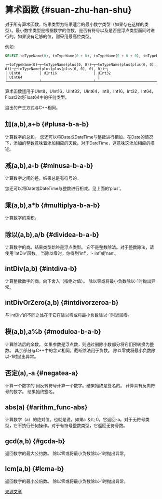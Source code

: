 # 算术函数 {#suan-zhu-han-shu}

对于所有算术函数，结果类型为结果适合的最小数字类型（如果存在这样的类型）。最小数字类型是根据数字的位数，是否有符号以及是否是浮点类型而同时进行的。如果没有足够的位，则采用最高位类型。

例如:

``` sql
SELECT toTypeName(0), toTypeName(0 + 0), toTypeName(0 + 0 + 0), toTypeName(0 + 0 + 0 + 0)
```

    ┌─toTypeName(0)─┬─toTypeName(plus(0, 0))─┬─toTypeName(plus(plus(0, 0), 0))─┬─toTypeName(plus(plus(plus(0, 0), 0), 0))─┐
    │ UInt8         │ UInt16                 │ UInt32                          │ UInt64                                   │
    └───────────────┴────────────────────────┴─────────────────────────────────┴──────────────────────────────────────────┘

算术函数适用于UInt8，UInt16，UInt32，UInt64，Int8，Int16，Int32，Int64，Float32或Float64中的任何类型。

溢出的产生方式与C++相同。

## 加(a,b),a+b {#plusa-b-a-b}

计算数字的总和。
您还可以将Date或DateTime与整数进行相加。在Date的情况下，添加的整数意味着添加相应的天数。对于DateTime，这意味这添加相应的描述。

## 减(a,b),a-b {#minusa-b-a-b}

计算数字之间的差，结果总是有符号的。

您还可以将Date或DateTime与整数进行相减。见上面的’plus’。

## 乘(a,b),a\*b {#multiplya-b-a-b}

计算数字的乘积。

## 除以(a,b),a/b {#dividea-b-a-b}

计算数字的商。结果类型始终是浮点类型。
它不是整数除法。对于整数除法，请使用’intDiv’函数。
当除以零时，你得到’inf’，‘- inf’或’nan’。

## intDiv(a,b) {#intdiva-b}

计算整数数字的商，向下舍入（按绝对值）。
除以零或将最小负数除以-1时抛出异常。

## intDivOrZero(a,b) {#intdivorzeroa-b}

与’intDiv’的不同之处在于它在除以零或将最小负数除以-1时返回零。

## 模(a,b),a%b {#moduloa-b-a-b}

计算除法后的余数。
如果参数是浮点数，则通过删除小数部分将它们预转换为整数。
其余部分与C++中的含义相同。截断除法用于负数。
除以零或将最小负数除以-1时抛出异常。

## 否定(a),-a {#negatea-a}

计算一个数字的
用反转符号计算一个数字。结果始终是签名的。
计算具有反向符号的数字。 结果始终签名。

## abs(a) {#arithm_func-abs}

计算数字（a）的绝对值。也就是说，如果a ＆lt; 0，它返回-a。对于无符号类型，它不执行任何操作。对于有符号整数类型，它返回无符号数。

## gcd(a,b) {#gcda-b}

返回数字的最大公约数。
除以零或将最小负数除以-1时抛出异常。

## lcm(a,b) {#lcma-b}

返回数字的最小公倍数。
除以零或将最小负数除以-1时抛出异常。

[来源文章](https://clickhouse.tech/docs/en/query_language/functions/arithmetic_functions/) <!--hide-->
